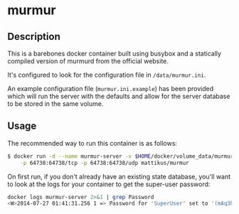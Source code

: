 # murmur

## Description

This is a barebones docker container built using busybox and a statically
compiled version of murmurd from the official website.

It's configured to look for the configuration file in `/data/murmur.ini`.

An example configuration file (`murmur.ini.example`) has been provided which
will run the server with the defaults and allow for the server database to be
stored in the same volume.

## Usage

The recommended way to run this container is as follows:

```bash
$ docker run -d --name murmur-server -v $HOME/docker/volume_data/murmur:/data \
    -p 64738:64738/tcp -p 64738:64738/udp mattikus/murmur
```

On first run, if you don't already have an existing state database, you'll want
to look at the logs for your container to get the super-user password:

```bash
docker logs murmur-server 2>&1 | grep Password
<W>2014-07-27 01:41:31.256 1 => Password for 'SuperUser' set to '(mAq3hkwnkD'
```
